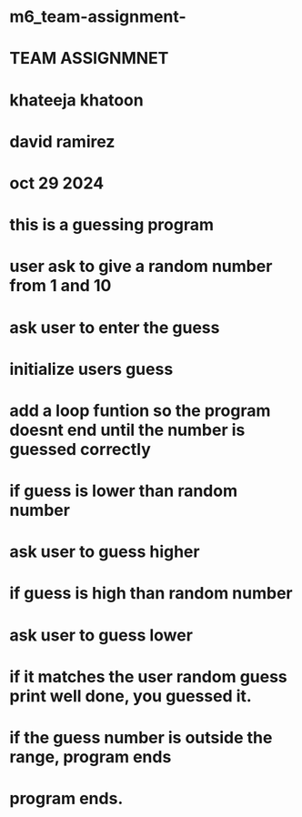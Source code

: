 # m6_team-assignment-
# TEAM ASSIGNMNET 
# khateeja khatoon 
# david ramirez
# oct 29 2024 

# this is a guessing program
# user ask to give a random number from 1 and 10 
# ask user to enter the guess
# initialize users guess
# add a loop funtion so the program doesnt end until the number is guessed correctly
# if guess is lower than random number
# ask user to guess higher
# if guess is high than random number
# ask user to guess lower 
# if it matches the user random guess print well done, you guessed it. 
# if the guess number is outside the range, program ends
# program ends. 
